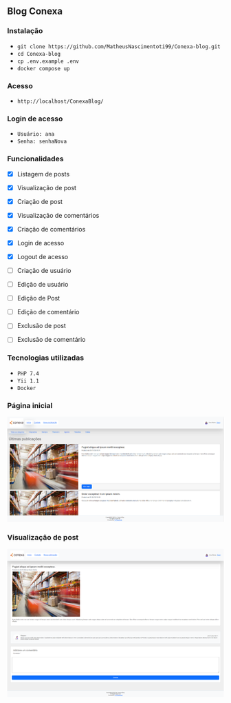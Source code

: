 ## Blog Conexa ###

### Instalação ###
* `git clone https://github.com/MatheusNascimentoti99/Conexa-blog.git ` 
* `cd Conexa-blog`
* `cp .env.example .env`    
* `docker compose up`

### Acesso ###
* `http://localhost/ConexaBlog/`

### Login de acesso ###
* `Usuário: ana`
* `Senha: senhaNova`


### Funcionalidades ###
- [x] Listagem de posts
- [x] Visualização de post
- [x] Criação de post
- [x] Visualização de comentários
- [x] Criação de comentários
- [x] Login de acesso
- [x] Logout de acesso
- [ ] Criação de usuário
- [ ] Edição de usuário
- [ ] Edição de Post
- [ ] Edição de comentário
- [ ] Exclusão de post
- [ ] Exclusão de comentário





### Tecnologias utilizadas ###
* `PHP 7.4`
* `Yii 1.1`
* `Docker`

### Página inicial
 ![Página inicial](/demo/index.png)


### Visualização de post
 ![Visualização de post](/demo/view.png)
